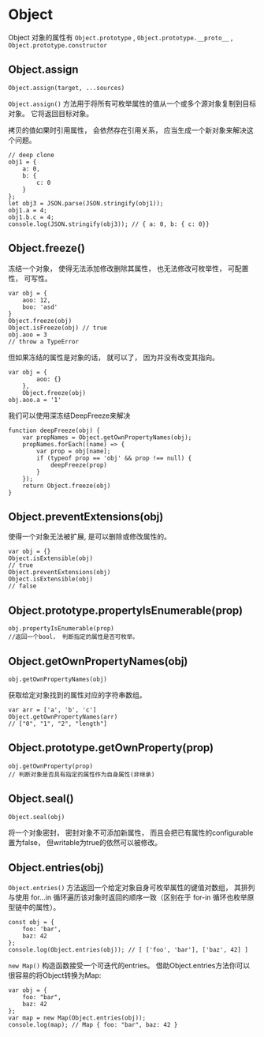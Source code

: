 # Object 

Object 对象的属性有 `Object.prototype` , `Object.prototype.__proto__` , `Object.prototype.constructor` 

## Object.assign

    Object.assign(target, ...sources)

    
 `Object.assign()` 方法用于将所有可枚举属性的值从一个或多个源对象复制到目标对象。 它将返回目标对象。 

拷贝的值如果时引用属性， 会依然存在引用关系， 应当生成一个新对象来解决这个问题。 

    // deep clone 
    obj1 = {
        a: 0, 
        b: {
            c: 0
        }
    }; 
    let obj3 = JSON.parse(JSON.stringify(obj1)); 
    obj1.a = 4; 
    obj1.b.c = 4; 
    console.log(JSON.stringify(obj3)); // { a: 0, b: { c: 0}}

## Object.freeze()

冻结一个对象， 使得无法添加修改删除其属性， 也无法修改可枚举性， 可配置性， 可写性。 

    var obj = {
        aoo: 12, 
        boo: 'asd'
    }
    Object.freeze(obj)
    Object.isFreeze(obj) // true
    obj.aoo = 3
    // throw a TypeError

但如果冻结的属性是对象的话， 就可以了， 因为并没有改变其指向。 

    var obj = {
            aoo: {}
        }, 
        Object.freeze(obj)
    obj.aoo.a = '1'

我们可以使用深冻结DeepFreeze来解决

    function deepFreeze(obj) {
        var propNames = Object.getOwnPropertyNames(obj); 
        propNames.forEach((name) => {
            var prop = obj[name]; 
            if (typeof prop == 'obj' && prop !== null) {
                deepFreeze(prop)
            }
        }); 
        return Object.freeze(obj)
    }

## Object.preventExtensions(obj)

使得一个对象无法被扩展, 是可以删除或修改属性的。 

    var obj = {}
    Object.isExtensible(obj)
    // true
    Object.preventExtensions(obj)
    Object.isExtensible(obj)
    // false

## Object.prototype.propertyIsEnumerable(prop)

    obj.propertyIsEnumerable(prop)
    //返回一个bool， 判断指定的属性是否可枚举。 

## Object.getOwnPropertyNames(obj)

    obj.getOwnPropertyNames(obj)

获取给定对象找到的属性对应的字符串数组。 

    var arr = ['a', 'b', 'c']
    Object.getOwnPropertyNames(arr)
    // ["0", "1", "2", "length"]

## Object.prototype.getOwnProperty(prop)

    obj.getOwnProperty(prop)
    // 判断对象是否具有指定的属性作为自身属性(非继承)

## Object.seal()

    Object.seal(obj)

将一个对象密封， 密封对象不可添加新属性， 而且会把已有属性的configurable置为false， 但writable为true的依然可以被修改。 

## Object.entries(obj)

 `Object.entries()` 方法返回一个给定对象自身可枚举属性的键值对数组， 其排列与使用 for...in 循环遍历该对象时返回的顺序一致（区别在于 for-in 循环也枚举原型链中的属性）。 

    const obj = {
        foo: 'bar', 
        baz: 42
    }; 
    console.log(Object.entries(obj)); // [ ['foo', 'bar'], ['baz', 42] ]

 `new Map()` 构造函数接受一个可迭代的entries。 借助Object.entries方法你可以很容易的将Object转换为Map:

    var obj = {
        foo: "bar", 
        baz: 42
    }; 
    var map = new Map(Object.entries(obj)); 
    console.log(map); // Map { foo: "bar", baz: 42 }

